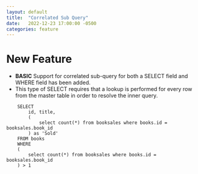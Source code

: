 ```yaml
---
layout: default
title:  "Correlated Sub Query"
date:   2022-12-23 17:00:00 -0500
categories: feature
---
```


# New Feature

* **BASIC** Support for correlated sub-query for both a SELECT field and WHERE field has been added.
* This type of SELECT requires that a lookup is performed for every row from the master table in order to resolve the inner query.

```
    SELECT 
        id, title, 
        (
            select count(*) from booksales where books.id = booksales.book_id
        ) as 'Sold' 
    FROM books 
    WHERE 
    (
        select count(*) from booksales where books.id = booksales.book_id
    ) > 1
```